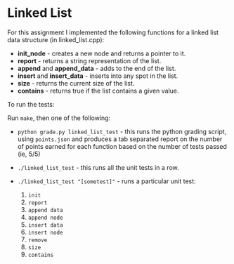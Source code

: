 # Linked List

For this assignment I implemented the following functions for a linked list data
structure (in linked_list.cpp):

* **init_node** - creates a new node and returns a pointer to it.
* **report** - returns a string representation of the list.
* **append** and **append_data** - adds to the end of the list.
* **insert** and **insert_data** - inserts into any spot in the list.
* **size** - returns the current size of the list.
* **contains** - returns true if the list contains a given value.

To run the tests:

Run `make`, then one of the following:

* `python grade.py linked_list_test` - this runs the python grading
  script, using `points.json` and produces a tab separated report on the number of points 
  earned for each function based on the number of tests passed (ie, 5/5)
* `./linked_list_test` - this runs all the unit tests in a row.
* `./linked_list_test "[sometest]"` - runs a particular unit
  test:

    1. `init`
    2. `report`
    3. `append data`
    4. `append node`
    5. `insert data`
    6. `insert node`
    7. `remove`
    8. `size`
    9. `contains`